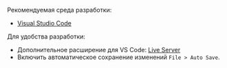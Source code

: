 Рекомендуемая среда разработки:
* [Visual Studio Code](https://code.visualstudio.com/)

Для удобства разработки:
* Дополнительное расширение для VS Code: [Live Server](https://marketplace.visualstudio.com/items?itemName=ritwickdey.LiveServer)
* Включить автоматическое сохранение изменений `File > Auto Save`.